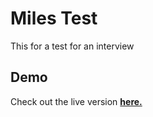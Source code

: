 # Miles Test

This for a test for an interview

## Demo

Check out the live version [**here.**](https://vindow.github.io/miles-test/)